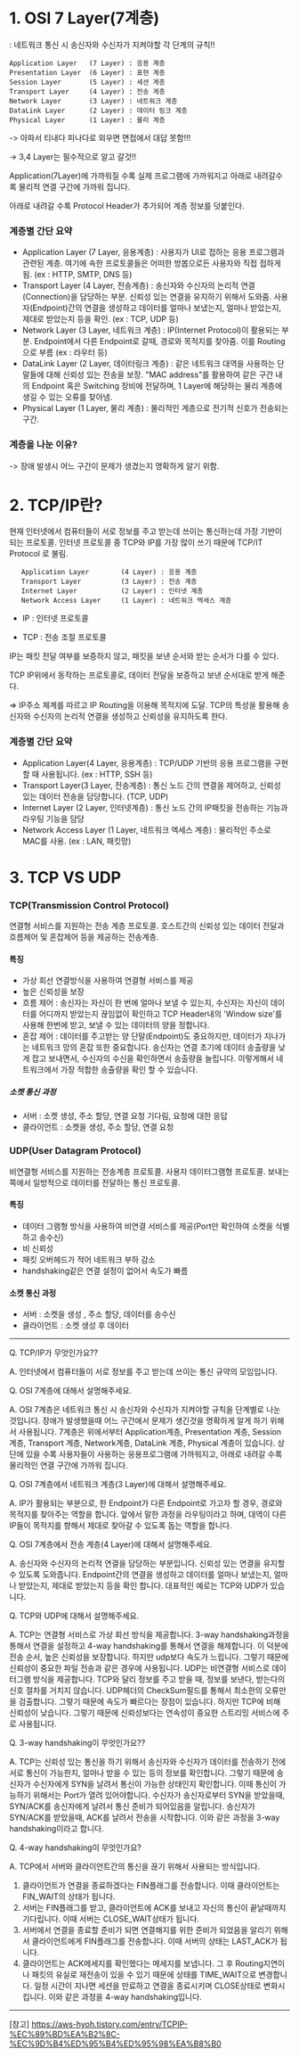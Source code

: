 

# 1. OSI 7 Layer(7계층)

: 네트워크 통신 시 송신자와 수신자가 지켜야할 각 단계의 규칙!!


    Application Layer   (7 Layer) : 응용 계층
    Presentation Layer  (6 Layer) : 표현 계층
    Session Layer       (5 Layer) : 세션 계층
    Transport Layer     (4 Layer) : 전송 계층
    Network Layer       (3 Layer) : 네트워크 계층
    DataLink Layer      (2 Layer) : 데이터 링크 계층
    Physical Layer      (1 Layer) : 물리 계층

-> 아파서 티내다 피나다로 외우면 면접에서 대답 못함!!! 

-> 3,4 Layer는 필수적으로 알고 갈것!!

Application(7Layer)에 가까워질 수록 실제 프로그램에 가까워지고 아래로 내려갈수록 물리적 연결 구간에 가까워 집니다.

아래로 내려갈 수록 Protocol Header가 추가되어 계층 정보를 덧붙인다.


### 계층별 간단 요약
- Application Layer (7 Layer, 응용계층) : 사용자가 UI로 접하는 응용 프로그램과 관련된 계층. 여기에 속한 프로토콜들은 어떠한 방봅으로든 사용자와 직접 접하게 됨. (ex : HTTP, SMTP, DNS 등)
- Transport Layer (4 Layer, 전송계층) : 송신자와 수신자의 논리적 연결(Connection)을 담당하는 부분. 신뢰성 있는 연결을 유지하기 위해서 도와줌. 사용자(Endpoint)간의 연결을 생성하고 데이터를 얼마나 보냈는지, 얼마나 받았는지, 제대로 받았는지 등을 확인. (ex : TCP, UDP 등)
- Network Layer (3 Layer, 네트워크 계층) : IP(Internet Protocol)이 활용되는 부분. Endpoint에서 다른 Endpoint로 갈때, 경로와 목적지를 찾아줌. 이를 Routing으로 부름 (ex : 라우터 등)
- DataLink Layer (2 Layer, 데이터링크 계층) : 같은 네트워크 대역을 사용하는 단말들에 대해 신뢰성 있는 전송을 보장. "MAC address"를 활용하여 같은 구간 내의 Endpoint 혹은 Switching 장비에 전달하며,  1 Layer에 해당하는 물리 계층에 생길 수 있는 오류를 찾아냄.
- Physical Layer (1 Layer, 물리 계층) : 물리적인 계층으로 전기적 신호가 전송되는 구간.


### 계층을 나눈 이유?
-> 장애 발생시 어느 구간이 문제가 생겼는지 명확하게 알기 위함.





# 2. TCP/IP란?
현재 인터넷에서 컴퓨터들이 서로 정보를 주고 받는데 쓰이는 통신하는데 가장 기반이 되는 프로토콜.
인터넷 프로토콜 중 TCP와 IP를 가장 많이 쓰기 때문에 TCP/IT Protocol 로 불림.

       Application Layer        (4 Layer) : 응용 계층
       Transport Layer          (3 Layer) : 전송 계층
       Internet Layer           (2 Layer) : 인터넷 계층
       Network Access Layer     (1 Layer) : 네트워크 엑세스 계층

- IP : 인터넷 프로토콜

- TCP : 전송 조절 프로토콜

IP는 패킷 전달 여부를 보증하지 않고, 패킷을 보낸 순서와 받는 순서가 다를 수 있다.

TCP IP위에서 동작하는 프로토콜로, 데이터 전달을 보증하고 보낸 순서대로 받게 해준다.

=> IP주소 체계를 따르고 IP Routing을 이용해 목적지에 도달. TCP의 특성을 활용해 송신자와 수신자의 논리적 연결을 생성하고 신뢰성을 유지하도록 한다.


### 계층별 간단 요약

- Application Layer(4 Layer, 응용계층) : TCP/UDP 기반의 응용 프로그램을 구현할 때 사용됩니다. (ex : HTTP, SSH 등)
- Transport Layer(3 Layer, 전송계층) : 통신 노드 간의 연결을 제어하고, 신뢰성 있는 데이터 전송을 담당합니다. (TCP, UDP)
- Internet Layer (2 Layer, 인터넷계층) : 통신 노드 간의 IP패킷을 전송하는 기능과 라우팅 기능을 담당
- Network Access Layer (1 Layer, 네트워크 엑세스 계층) : 물리적인 주소로 MAC를 사용. (ex : LAN, 패킷망)



# 3. TCP VS UDP


### TCP(Transmission Control Protocol)

연결형 서비스를 지원하는 전송 계층 프로토콜.
호스트간의 신뢰성 있는 데이터 전달과 흐름제어 및 혼잡제어 등을 제공하는 전송계층.


#### 특징

- 가상 회선 연결방식을 사용하여 연결형 서비스를 제공
- 높은 신뢰성을 보장
- 흐름 제어 : 송신자는 자신이 한 번에 얼마나 보낼 수 있는지, 수신자는 자신이 데이터를 어디까지 받았는지 끊임없이 확인하고 TCP Header내의 'Window size'를 사용해 한번에 받고, 보낼 수 있는 데이터의 양을 정합니다.
- 혼잡 제어 : 데이터를 주고받는 양 단말(Endpoint)도 중요하지만, 데이터가 지나가는 네트워크 망의 혼잡 또한 중요합니다. 송신자는 연결 초기에 데이터 송출량을 낮게 잡고 보내면서, 수신자의 수신을 확인하면서 송출량을 늘립니다. 이렇게해서 네트워크에서 가장 적합한 송츌량을 확인 할 수 있습니다.

##### 소켓 통신 과정
- 서버 : 소켓 생성, 주소 할당, 연결 요청 기다림, 요청에 대한 응답
- 클라이언트 : 소켓을 생성, 주소 할당, 연결 요청



### UDP(User Datagram Protocol)

비연결형 서비스를 지원하는 전송계층 프로토콜.
사용자 데이터그램형 프로토콜.
보내는 쪽에서 일방적으로 데이터를 전달하는 통신 프로토콜.


#### 특징
- 데이터 그램형 방식을 사용하여 비연결 서비스를 제공(Port만 확인하여 소켓을 식별하고 송수신)
- 비 신뢰성
- 패킷 오버헤드가 적어 네트워크 부하 감소
- handshaking같은 연결 설정이 없어서 속도가 빠름


#### 소켓 통신 과정
- 서버 : 소켓을 생성 , 주소 할당, 데이터를 송수신
- 클라이언트 : 소켓 생성 후 데이터 


----------------------------------------------------------------------------------------------------------------------





Q. TCP/IP가 무엇인가요??

A. 인터넷에서 컴퓨터들이 서로 정보를 주고 받는데 쓰이는 통신 규약의 모임입니다.





Q. OSI 7계층에 대해서 설명해주세요.

A. OSI 7계층은 네트워크 통신 시 송신자와 수신자가 지켜야할 규칙을 단계별로 나눈 것입니다. 
장애가 발생했을때 어느 구간에서 문제가 생긴것을 명확하게 알게 하기 위해서 사용됩니다. 
7계층은 위에서부터 Application계층, Presentation 계층, Session 계층, Transport 계층, Network계층, DataLink 계층, Physical 계층이 있습니다. 
상단에 있을 수록 사용자들이 사용하는 응용프로그램에 가까워지고, 아래로 내려갈 수록 물리적인 연결 구간에 가까워 집니다.






Q. OSI 7계층에서 네트워크 계층(3 Layer)에 대해서 설명해주세요.

A. IP가 활용되는 부분으로, 한 Endpoint가 다른 Endpoint로 가고자 할 경우, 경로와 목적지를 찾아주는 역할을 합니다.
앞에서 말한 과정을 라우팅이라고 하며, 대역이 다른 IP들이 목적지를 향해서 제대로 찾아갈 수 있도록 돕는 역할을 합니다.



Q. OSI 7계층에서 전송 계층(4 Layer)에 대해서 설명해주세요.

A. 송신자와 수신자의 논리적 연결을 담당하는 부분입니다. 신뢰성 있는 연결을 유지할 수 있도록 도와줍니다. Endpoint간의 연결을 생성하고 데이터를 얼마나 보냈는지, 얼마나 받았는지, 제대로 받았는지 등을 확인 합니다. 대표적인 예로는 TCP와 UDP가 있습니다.






Q. TCP와 UDP에 대해서 설명해주세요.

A. TCP는 연결형 서비스로 가상 회선 방식을 제공합니다.  3-way handshaking과정을 통해서 연결을 설정하고 4-way handshaking를 통해서 연결을 해제합니다. 이 덕분에 전송 순서, 높은 신뢰성을 보장합니다. 하지만 udp보다 속도가 느립니다. 그렇기 때문에 신뢰성이 중요한 파일 전송과 같은 경우에 사용됩니다.
UDP는 비연결형 서비스로 데이터그램 방식을 제공합니다. TCP와 달리 정보를 주고 받을 때, 정보를 보낸다, 받는다의 신호 절차를 거치지 않습니다. UDP헤더의 CheckSum필드를 통해서 최소한의 오류만을 검출합니다. 그렇기 때문에 속도가 빠르다는 장점이 있습니다. 하지만 TCP에 비해 신뢰성이 낮습니다. 그렇기 때문에 신뢰성보다는 연속성이 중요한 스트리밍 서비스에 주로 사용됩니다. 





Q. 3-way handshaking이 무엇인가요??

A. TCP는 신뢰성 있는 통신을 하기 위해서 송신자와 수신자가 데이터를 전송하기 전에 서로 통신이 가능한지, 얼마나 받을 수 있는 등의 정보를 확인합니다. 
그렇기 때문에 송신자가 수신자에게 SYN을 날려서 통신이 가능한 상태인지 확인합니다. 이때 통신이 가능하기 위해서는 Port가 열려 있어야합니다.
수신자가 송신자로부터 SYN을 받았을때, SYN/ACK를 송신자에게 날려서 통신 준비가 되어있음을 알립니다.
송신자가 SYN/ACK를 받았을때, ACK를 날려서 전송을 시작합니다.
이와 같은 과정을 3-way handshaking이라고 합니다.






Q. 4-way handshaking이 무엇인가요?

A. TCP에서 서버와 클라이언트간의 통신을 끊기 위해서 사용되는 방식입니다. 
1. 클라이언트가 연결을 종료하겠다는 FIN플래그를 전송합니다. 이때 클라이언트는 FIN_WAIT의 상태가 됩니다. 
2. 서버는 FIN플래그를 받고, 클라이언트에 ACK를 보내고 자신의 통신이 끝날때까지 기다립니다. 이때 서버는 CLOSE_WAIT상태가 됩니다. 
3. 서버에서 연결을 종료할 준비가 되면 연결해지를 위한 준비가 되었음을 알리기 위해서 클라이언트에게 FIN플래그를 전송합니다. 이때 서버의 상태는 LAST_ACK가 됩니다. 
4. 클라이언트는 ACK메세지를 확인했다는 메세지를 보냅니다. 그 후 Routing지연이나 패킷의 유실로 재전송이 있을 수 있기 때문에 상태를 TIME_WAIT으로 변경합니다. 
일정 시간이 지나면 세션을 만료하고 연결을 종료시키며 CLOSE상태로 변화시킵니다.
이와 같은 과정을 4-way handshaking입니다.





----------------------------------------------------------------------------------------------
[참고]
https://aws-hyoh.tistory.com/entry/TCPIP-%EC%89%BD%EA%B2%8C-%EC%9D%B4%ED%95%B4%ED%95%98%EA%B8%B0

